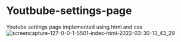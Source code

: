 # Youtbube-settings-page
Youtube settings page implemented using html and css
![screencapture-127-0-0-1-5501-index-html-2022-03-30-13_43_29](https://user-images.githubusercontent.com/59961654/160837068-912f0c7b-ea36-4384-afdf-7b2fcb0ecb7f.png)
